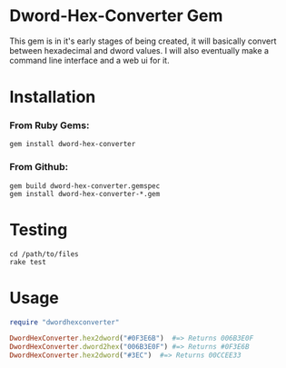# Dword-Hex-Converter Gem

This gem is in it's early stages of being created, it will basically convert between hexadecimal and dword values. I will also eventually make a command line interface and a web ui for it.

# Installation
### From Ruby Gems:
```
gem install dword-hex-converter
```
### From Github:
```
gem build dword-hex-converter.gemspec
gem install dword-hex-converter-*.gem
```

# Testing
```
cd /path/to/files
rake test
```

# Usage

```ruby
require "dwordhexconverter"

DwordHexConverter.hex2dword("#0F3E6B")  #=> Returns 006B3E0F
DwordHexConverter.dword2hex("006B3E0F") #=> Returns #0F3E6B
DwordHexConverter.hex2dword("#3EC")  #=> Returns 00CCEE33
```